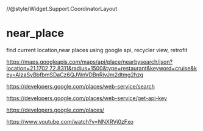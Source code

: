 //<item name="coordinatorLayoutStyle">@style/Widget.Support.CoordinatorLayout</item>


# near_place
find current location,near places using google api, recycler view, retrofit


https://maps.googleapis.com/maps/api/place/nearbysearch/json?location=21.1702,72.8311&radius=1500&type=restaurant&keyword=cruise&key=AIzaSyBbfbmSDaCz6QJWnVDBnRivJm2dtmg2hzg


https://developers.google.com/places/web-service/search

https://developers.google.com/places/web-service/get-api-key 

https://developers.google.com/places/

https://www.youtube.com/watch?v=NNXRVj0zFxo

